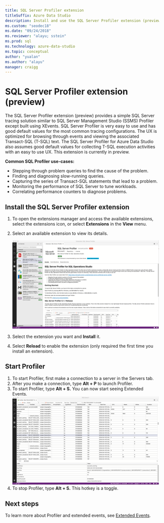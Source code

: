 ```yaml
---
title: SQL Server Profiler extension
titleSuffix: Azure Data Studio
description: Install and use the SQL Server Profiler extension (preview) for Azure Data Studio
ms.custom: "seodec18"
ms.date: "09/24/2018"
ms.reviewer: "alayu; sstein"
ms.prod: sql
ms.technology: azure-data-studio
ms.topic: conceptual
author: "yualan"
ms.author: "alayu"
manager: craigg
---
```

# SQL Server Profiler extension (preview)

The SQL Server Profiler extension (preview) provides a simple SQL Server tracing solution similar to SQL Server Management Studio (SSMS) Profiler except built using XEvents. SQL Server Profiler is very easy to use and has good default values for the most common tracing configurations. The UX is optimized for browsing through events and viewing the associated Transact-SQL (T-SQL) text. The SQL Server Profiler for Azure Data Studio also assumes good default values for collecting T-SQL execution activities with an easy to use UX. This extension is currently in preview.

**Common SQL Profiler use-cases:**

- Stepping through problem queries to find the cause of the problem.
- Finding and diagnosing slow-running queries.
- Capturing the series of Transact-SQL statements that lead to a problem.
- Monitoring the performance of SQL Server to tune workloads.
- Correlating performance counters to diagnose problems.


## Install the SQL Server Profiler extension

1. To open the extensions manager and access the available extensions, select the extensions icon, or select **Extensions** in the **View** menu.
2. Select an available extension to view its details.

   ![profiler extension manager](media/extensions/sql-server-profiler-extension/profiler-extension.png)

1. Select the extension you want and **Install** it.
2. Select **Reload** to enable the extension (only required the first time you install an extension).

## Start Profiler

1. To start Profiler, first make a connection to a server in the Servers tab.
2. After you make a connection, type **Alt + P** to launch Profiler.
3. To start Profiler, type **Alt + S.** You can now start seeing Extended Events.
    ![profiler extension manager](media/extensions/sql-server-profiler-extension/view-profiler.png)    
1. To stop Profiler, type **Alt + S.** This hotkey is a toggle.

## Next steps

To learn more about Profiler and extended events, see [Extended Events](https://docs.microsoft.com/sql/relational-databases/extended-events/extended-events).





